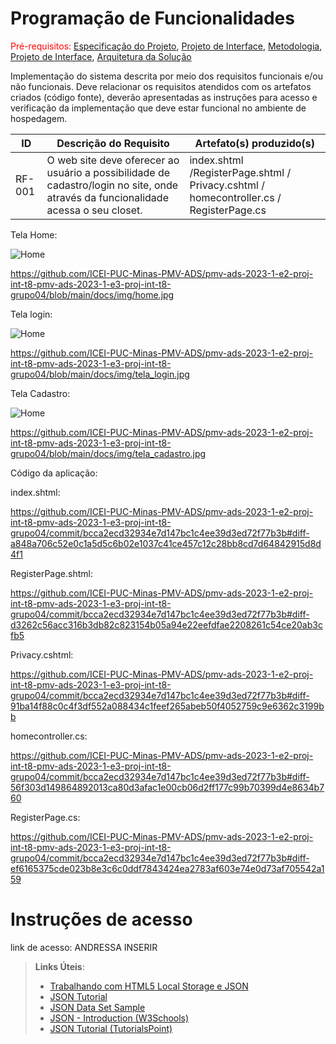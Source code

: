 # Programação de Funcionalidades

<span style="color:red">Pré-requisitos: <a href="2-Especificação do Projeto.md"> Especificação do Projeto</a></span>, <a href="3-Projeto de Interface.md"> Projeto de Interface</a>, <a href="4-Metodologia.md"> Metodologia</a>, <a href="3-Projeto de Interface.md"> Projeto de Interface</a>, <a href="5-Arquitetura da Solução.md"> Arquitetura da Solução</a>

Implementação do sistema descrita por meio dos requisitos funcionais e/ou não funcionais. Deve relacionar os requisitos atendidos com os artefatos criados (código fonte), deverão apresentadas as instruções para acesso e verificação da implementação que deve estar funcional no ambiente de hospedagem.

|ID    | Descrição do Requisito  | Artefato(s) produzido(s) |
|------|-----------------------------------------|----|
|RF-001|O web site deve oferecer ao usuário a possibilidade de cadastro/login no site, onde através da funcionalidade acessa o seu closet.  | index.shtml /RegisterPage.shtml / Privacy.cshtml / homecontroller.cs / RegisterPage.cs | 

Tela Home:

<img src="/main/docs/img/home.jpg" alt="Home">

https://github.com/ICEI-PUC-Minas-PMV-ADS/pmv-ads-2023-1-e2-proj-int-t8-pmv-ads-2023-1-e3-proj-int-t8-grupo04/blob/main/docs/img/home.jpg

Tela login:

<img src="main/docs/img/tela_login.jpg" alt="Home">

https://github.com/ICEI-PUC-Minas-PMV-ADS/pmv-ads-2023-1-e2-proj-int-t8-pmv-ads-2023-1-e3-proj-int-t8-grupo04/blob/main/docs/img/tela_login.jpg

Tela Cadastro:

<img src="main/docs/img/tela_cadastro.jpg" alt="Home">

https://github.com/ICEI-PUC-Minas-PMV-ADS/pmv-ads-2023-1-e2-proj-int-t8-pmv-ads-2023-1-e3-proj-int-t8-grupo04/blob/main/docs/img/tela_cadastro.jpg

Código da aplicação:

index.shtml:

https://github.com/ICEI-PUC-Minas-PMV-ADS/pmv-ads-2023-1-e2-proj-int-t8-pmv-ads-2023-1-e3-proj-int-t8-grupo04/commit/bcca2ecd32934e7d147bc1c4ee39d3ed72f77b3b#diff-a848a706c52e0c1a5d5c6b02e1037c41ce457c12c28bb8cd7d64842915d8d4f1

RegisterPage.shtml:

https://github.com/ICEI-PUC-Minas-PMV-ADS/pmv-ads-2023-1-e2-proj-int-t8-pmv-ads-2023-1-e3-proj-int-t8-grupo04/commit/bcca2ecd32934e7d147bc1c4ee39d3ed72f77b3b#diff-d3262c56acc316b3db82c823154b05a94e22eefdfae2208261c54ce20ab3cfb5

Privacy.cshtml:

https://github.com/ICEI-PUC-Minas-PMV-ADS/pmv-ads-2023-1-e2-proj-int-t8-pmv-ads-2023-1-e3-proj-int-t8-grupo04/commit/bcca2ecd32934e7d147bc1c4ee39d3ed72f77b3b#diff-91ba14f88c0c4f3df552a088434c1feef265abeb50f4052759c9e6362c3199bb


homecontroller.cs:

https://github.com/ICEI-PUC-Minas-PMV-ADS/pmv-ads-2023-1-e2-proj-int-t8-pmv-ads-2023-1-e3-proj-int-t8-grupo04/commit/bcca2ecd32934e7d147bc1c4ee39d3ed72f77b3b#diff-56f303d149864892013ca80d3afac1e00cb06d2ff177c99b70399d4e8634b760

RegisterPage.cs:

https://github.com/ICEI-PUC-Minas-PMV-ADS/pmv-ads-2023-1-e2-proj-int-t8-pmv-ads-2023-1-e3-proj-int-t8-grupo04/commit/bcca2ecd32934e7d147bc1c4ee39d3ed72f77b3b#diff-ef6165375cde023b8e3c6c0ddf7843424ea2783af603e74e0d73af705542a159


# Instruções de acesso

link de acesso: ANDRESSA INSERIR

> **Links Úteis**:
>
> - [Trabalhando com HTML5 Local Storage e JSON](https://www.devmedia.com.br/trabalhando-com-html5-local-storage-e-json/29045)
> - [JSON Tutorial](https://www.w3resource.com/JSON)
> - [JSON Data Set Sample](https://opensource.adobe.com/Spry/samples/data_region/JSONDataSetSample.html)
> - [JSON - Introduction (W3Schools)](https://www.w3schools.com/js/js_json_intro.asp)
> - [JSON Tutorial (TutorialsPoint)](https://www.tutorialspoint.com/json/index.htm)
